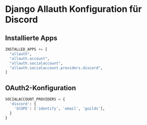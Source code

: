 
# Django Allauth Konfiguration für Discord

## Installierte Apps
```python
INSTALLED_APPS += [
  "allauth",
  "allauth.account",
  "allauth.socialaccount",
  "allauth.socialaccount.providers.discord",
]
```

## OAuth2-Konfiguration
```python
SOCIALACCOUNT_PROVIDERS = {
  'discord': {
    'SCOPE': ['identify', 'email', 'guilds'],
  }
}
```
